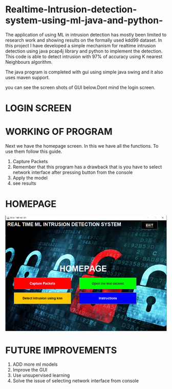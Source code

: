 # Realtime-Intrusion-detection-system-using-ml-java-and-python-
The application of using ML in intrusion detection has mostly been limited to research work
and showing results on the formally used kdd99 dataset. In this project I have developed  a 
simple mechanism for realtime intrusion detection using java pcap4j library and python to 
implement the detection. This code is able to detect intrusion with 97% of accuracy using K
nearest Neighbours algorithm.




The java program is completed with gui using simple java swing and it also uses maven support.

you can see the screen shots of GUI below.Dont mind the login screen.

# LOGIN SCREEN




# WORKING OF PROGRAM


Next we have the homepage screen. In this we have all the functions. To use them follow this guide.

1. Capture Packets
2. Remember that this program has a drawback that is you have to select network interface after pressing button from the console
3. Apply the model
4. see results




# HOMEPAGE

![](ss/Capture1.PNG)




# FUTURE IMPROVEMENTS

1. ADD more ml models
2. Improve the GUI
3. Use unsupervised learning
4. Solve the issue of selecting network interface from console
